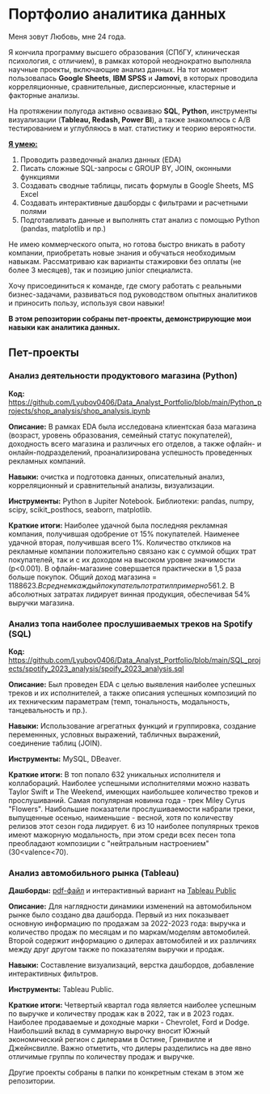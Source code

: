 # Портфолио аналитика данных

Меня зовут Любовь, мне 24 года.

Я кончила программу высшего образования (СПбГУ, клиническая психология, с отличием), в рамках которой неоднократно выполняла научные проекты, включающие анализ данных. На тот момент пользовалась **Google Sheets**, **IBM SPSS** и **Jamovi**, в которых проводила корреляционные, сравнительные, дисперсионные, кластерные и факторные анализы. 

На протяжении полугода активно осваиваю **SQL**, **Python**, инструменты визуализации (**Tableau, Redash, Power BI**), а также знакомлюсь с A/B тестированием и углубляюсь в мат. статистику и теорию вероятности. 

**<ins>Я умею:<ins>**
1. Проводить разведочный анализ данных (EDA)
2. Писать сложные SQL-запросы с GROUP BY, JOIN, оконными функциями
3. Создавать сводные таблицы, писать формулы в Google Sheets, MS Excel 
4. Создавать интерактивные дашборды с фильтрами и расчетными полями
4. Подготавливать данные и выполнять стат анализ с помощью Python (pandas, matplotlib и пр.)

Не имею коммерческого опыта, но готова быстро вникать в работу компании, приобретать новые знания и обучаться необходимым навыкам. Рассматриваю как варианты стажировки без оплаты (не более 3 месяцев), так и позицию junior специалиста. 

Хочу присоединиться к команде, где смогу работать с реальными бизнес-задачами, развиваться под руководством опытных аналитиков и приносить пользу, используя свои навыки!

**В этом репозитории собраны пет-проекты, демонстрирующие мои навыки как аналитика данных.**

## Пет-проекты

### Анализ деятельности продуктового магазина (Python)

**Код:** https://github.com/Lyubov0406/Data_Analyst_Portfolio/blob/main/Python_projects/shop_analysis/shop_analysis.ipynb      

**Описание:** В рамках EDA была исследована клиентская база магазина (возраст, уровень образования, семейный статус покупателей), доходность всего магазина и различных его отделов, а также офлайн- и онлайн-подразделений, проанализирована успешность проведенных рекламных компаний.      

**Навыки:** очистка и подготовка данных, описательный анализ, корреляционный и сравнительный анализы, визуализации.

**Инструменты:** Python в Jupiter Notebook. Библиотеки: pandas, numpy, scipy, scikit_posthocs, seaborn, matplotlib.

**Краткие итоги:** Наиболее удачной была последняя рекламная компания, получившая одобрение от 15% покупателей. Наименее удачной вторая, получившая всего 1%. Количество откликов на рекламные компании положительно связано как с суммой общих трат покупателей, так и с их доходом на высоком уровне значимости (p<0.001). В офлайн-магазине совершается практически в 1,5 раза больше покупок. Общий доход магазина = 1188623$. В среднем каждый покупатель потратил примерно 561.2$. В абсолютных затратах лидирует винная продукция, обеспечивая 54% выручки магазина. 

### Анализ топа наиболее прослушиваемых треков на Spotify (SQL)

**Код:** https://github.com/Lyubov0406/Data_Analyst_Portfolio/blob/main/SQL_projects/spotify_2023_analysis/spoify_2023_analysis.sql    

**Описание:** Был проведен EDA с целью выявления наиболее успешных треков и их исполнителей, а также описания успешных композиций по их техническим параметрам (темп, тональность, модальность, танцевальность и пр.).

**Навыки:** Использование агрегатных функций и группировка, создание переменнных, условных выражений, табличных выражений, соединение таблиц (JOIN).

**Инструменты:** MySQL, DBeaver. 

**Краткие итоги:** В топ попало 632 уникальных исполнителя и коллабораций. Наиболее успешными исполнителями можно назвать Taylor Swift и The Weekend, имеющих наибольшее количество треков и прослушиваний. Самая популярная новинка года - трек Miley Cyrus "Flowers". Наибольшие показатели прослушиваемости набрали треки, выпущенные осенью, наименьшие - весной, хотя по количеству релизов этот сезон года лидирует. 6 из 10 наиболее популярных треков имеют мажорную модальность, при этом среди всех песен топа преобладают композиции с "нейтральным настроением" (30<valence<70). 

### Анализ автомобильного рынка (Tableau)

**Дашборды:** [pdf-файл](https://github.com/Lyubov0406/Data_Analyst_Portfolio/blob/main/Visualisation_projects/Auto-market_analysis_Tableau/auto-market_dashboards.pdf) и интерактивный вариант на [Tableau Public](https://public.tableau.com/app/profile/lyubov.zaitseva/vizzes)     

**Описание:** Для наглядности динамики изменений на автомобильном рынке было создано два дашборда. Первый из них показывает основную информацию по продажам за 2022-2023 года: выручка и количество продаж по месяцам и по маркам/моделям автомобилей. Второй содержит информацию о дилерах автомобилей и их различиях между друг другом также по показателям выручки и продаж.

**Навыки:** Составление визуализаций, верстка дашбордов, добавление интерактивных фильтров.

**Инструменты:** Tableau Public.

**Краткие итоги:** Четвертый квартал года является наиболее успешным по выручке и количеству продаж как в 2022, так и в 2023 годах. Наиболее продаваемые и доходные марки - Chevrolet, Ford и Dodge. Наибольший вклад в суммарную вырочку вносит Южный экономический регион с дилерами в Остине, Гринвилле и Джейнсвилле. Важно отметить, что дилеры разделились на две явно отличимые группы по количеству продаж и выручке. 


Другие проекты собраны в папки по конкретным стекам в этом же репозитории.
